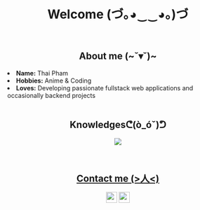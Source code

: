 <body>
<h1 align="center">Welcome (づ｡◕‿‿◕｡)づ</h1>
<br>
<div>
<h2 align="center">About me (~˘▾˘)~</h2>
<li>
<b>Name:</b> Thai Pham</li>
<li>
<b>Hobbies:</b> Anime & Coding
</li>
<li>
<b>Loves:</b> Developing passionate fullstack web applications and occasionally backend projects
</li>
<br>
<h2 align="center">Knowledgesᕦ(ò_óˇ)ᕤ</h2>
<p align=center>
  <a href="https://skillicons.dev">
    <img src="https://skillicons.dev/icons?i=js,ts,html,css,react,nextjs,tailwind,nodejs,express,mongodb,firebase,supabase,py,cpp,java,git,linux,vscode" />
  </a>
</p>
<br>
<h2 align="center"><a href="https://sorrowinapril.vercel.app/">
   Contact me (>人<)
</a>
  
 </h2>
  
<p align="center"> 
  <a href="mailto:thaiphm0303@gmail.com"><img src="https://img.shields.io/badge/Gmail-D14836?style=for-the-badge&logo=gmail&logoColor=white" height=25></a>
  <a href="https://www.linkedin.com/in/thai-x-pham/"><img src="https://img.shields.io/badge/linkedin-%230077B5.svg?&style=for-the-badge&logo=linkedin&logoColor=white" height=25></a>
  </p>

 

</body>

